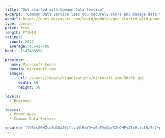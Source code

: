 ```yaml
---
title: "Get started with Common Data Service"
excerpt: "Common Data Service lets you securely store and manage data that's used by business applications. Standard and custom entities within Common Data Service provide a secure and cloud-based storage option for your data."
webUrl: https://docs.microsoft.com/learn/modules/get-started-with-powerapps-common-data-service/
type: course
price: Free
length: PT1H1M
ratings:
  count: 2012
  average: 4.5417495
heat: -2147483598

provider:
  name: Microsoft Learn
  domain: microsoft.com
  images:
    - url: /assets/images/organizations/microsoft.com-50x50.jpg
      width: 50
      height: 50

levels:
  - Beginner

topics:
  - Power Apps
  - Common Data Service

secured: "VY5isS6MZss8d3Qx4YcItvq3lRmY0+x0pTVqOp/5ZeOMFyATxHijuf0zT/2+pjuTfCv+31K40/lLnR2NrBzp7JPkQL7m5d6xiKjU/Tqq/qKbThxDnMtlcakdrSLV214IIM2BipPoyNDYyQ2+YSiG52g6k+IN47q/WIqF9tf8WNc8Q6e5jJVM1TOP0qnPazCj2WRmroa9QtSw1+7Xugjy1Pk0eMXDiaZBV/h3Kz8yDtG2S0a0G7IdBksYDOhk9yEe+5KJ+XugXkViuiIJlwBRfrqhdM6LSPLxqgzJ3NNutzky0Um2Zsao7s8jYm/YsbebiMp1UVmDOTz3HBaXQB5w8CT3+IrKDcKN360q5QkSZBfiALvHJ4Cb0I7h0RhIs5u2ZbaHPuhH/khYcSzX0LfHh7yLTUgt7keAwCWRSgXDqXg=;RPodixjCqT1+mcEYLeF2dQ=="
---
```


